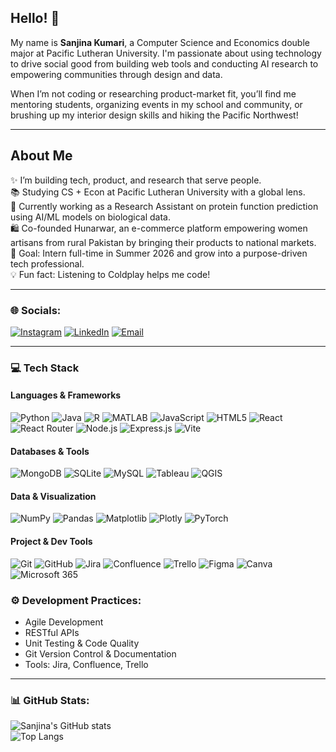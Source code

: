 ## Hello! 👋

My name is **Sanjina Kumari**, a Computer Science and Economics double major at Pacific Lutheran University. I'm passionate about using technology to drive social good from building web tools and conducting AI research to empowering communities through design and data. 

When I’m not coding or researching product-market fit, you’ll find me mentoring students, organizing events in my school and community, or brushing up my interior design skills and hiking the Pacific Northwest!

---

## About Me

✨ I’m building tech, product, and research that serve people.  
📚 Studying CS + Econ at Pacific Lutheran University with a global lens.  
🧬 Currently working as a Research Assistant on protein function prediction using AI/ML models on biological data.  
🛍️ Co-founded Hunarwar, an e-commerce platform empowering women artisans from rural Pakistan by bringing their products to national markets.  
🎯 Goal: Intern full-time in Summer 2026 and grow into a purpose-driven tech professional.  
💡 Fun fact: Listening to Coldplay helps me code!

---

### 🌐 Socials:
[![Instagram](https://img.shields.io/badge/Instagram-E4405F?style=for-the-badge&logo=instagram&logoColor=white)](https://www.instagram.com/safarwithsanj/?hl=en)
[![LinkedIn](https://img.shields.io/badge/LinkedIn-0077B5?style=for-the-badge&logo=linkedin&logoColor=white)](https://www.linkedin.com/in/sanjina-kumari/)
[![Email](https://img.shields.io/badge/Email-D14836?style=for-the-badge&logo=gmail&logoColor=white)](mailto:sanjinamandhwani1@gmail.com)

---

### 💻 Tech Stack

#### Languages & Frameworks  
![Python](https://img.shields.io/badge/Python-3776AB?style=for-the-badge&logo=python&logoColor=white)
![Java](https://img.shields.io/badge/Java-ED8B00?style=for-the-badge&logo=java&logoColor=white)
![R](https://img.shields.io/badge/R-276DC3?style=for-the-badge&logo=r&logoColor=white)
![MATLAB](https://img.shields.io/badge/MATLAB-0076A8?style=for-the-badge&logo=MathWorks&logoColor=white)
![JavaScript](https://img.shields.io/badge/JavaScript-F7DF1E?style=for-the-badge&logo=javascript&logoColor=black)
![HTML5](https://img.shields.io/badge/HTML5-E34F26?style=for-the-badge&logo=html5&logoColor=white)
![React](https://img.shields.io/badge/React-20232A?style=for-the-badge&logo=react&logoColor=61DAFB)
![React Router](https://img.shields.io/badge/React_Router-CA4245?style=for-the-badge&logo=reactrouter&logoColor=white)
![Node.js](https://img.shields.io/badge/Node.js-339933?style=for-the-badge&logo=node.js&logoColor=white)
![Express.js](https://img.shields.io/badge/Express.js-000000?style=for-the-badge&logo=express&logoColor=white)
![Vite](https://img.shields.io/badge/Vite-646CFF?style=for-the-badge&logo=vite&logoColor=white)

#### Databases & Tools  
![MongoDB](https://img.shields.io/badge/MongoDB-47A248?style=for-the-badge&logo=mongodb&logoColor=white)
![SQLite](https://img.shields.io/badge/SQLite-003B57?style=for-the-badge&logo=sqlite&logoColor=white)
![MySQL](https://img.shields.io/badge/MySQL-4479A1?style=for-the-badge&logo=mysql&logoColor=white)
![Tableau](https://img.shields.io/badge/Tableau-E97627?style=for-the-badge&logo=tableau&logoColor=white)
![QGIS](https://img.shields.io/badge/QGIS-589632?style=for-the-badge&logo=qgis&logoColor=white)

#### Data & Visualization  
![NumPy](https://img.shields.io/badge/NumPy-013243?style=for-the-badge&logo=numpy&logoColor=white)
![Pandas](https://img.shields.io/badge/Pandas-150458?style=for-the-badge&logo=pandas&logoColor=white)
![Matplotlib](https://img.shields.io/badge/Matplotlib-11557C?style=for-the-badge&logo=matplotlib&logoColor=white)
![Plotly](https://img.shields.io/badge/Plotly-3F4F75?style=for-the-badge&logo=plotly&logoColor=white)
![PyTorch](https://img.shields.io/badge/PyTorch-EE4C2C?style=for-the-badge&logo=pytorch&logoColor=white)

#### Project & Dev Tools  
![Git](https://img.shields.io/badge/Git-F05032?style=for-the-badge&logo=git&logoColor=white)
![GitHub](https://img.shields.io/badge/GitHub-181717?style=for-the-badge&logo=github&logoColor=white)
![Jira](https://img.shields.io/badge/Jira-0052CC?style=for-the-badge&logo=jira&logoColor=white)
![Confluence](https://img.shields.io/badge/Confluence-172B4D?style=for-the-badge&logo=confluence&logoColor=white)
![Trello](https://img.shields.io/badge/Trello-0052CC?style=for-the-badge&logo=trello&logoColor=white)
![Figma](https://img.shields.io/badge/Figma-F24E1E?style=for-the-badge&logo=figma&logoColor=white)
![Canva](https://img.shields.io/badge/Canva-00C4CC?style=for-the-badge&logo=canva&logoColor=white)
![Microsoft 365](https://img.shields.io/badge/Microsoft_365-D83B01?style=for-the-badge&logo=microsoftoffice&logoColor=white)


### ⚙️ Development Practices:
- Agile Development  
- RESTful APIs  
- Unit Testing & Code Quality  
- Git Version Control & Documentation  
- Tools: Jira, Confluence, Trello

---

### 📊 GitHub Stats:

![Sanjina's GitHub stats](https://github-readme-stats.vercel.app/api?username=sanjinakumari&show_icons=true&theme=default)  
![Top Langs](https://github-readme-stats.vercel.app/api/top-langs/?username=sanjinakumari&layout=compact)
